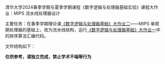 清华大学2024春季学期与夏季学期课程《数字逻辑与处理器基础实验》课程大作业：MIPS 流水线处理器设计

主要任务：在春季学期理论课[《数字逻辑与处理器基础》大作业二](https://github.com/DerrickMarcus/single-cycle-cpu)——MIPS 单周期处理器的基础上，改为流水线结构，运行[《数字逻辑与处理器基础》大作业一](https://github.com/DerrickMarcus/mips-assembly)中的排序算法汇编代码。

文件结构如下：



**仅供参考，请独立完成，禁止学术不端等行为**
